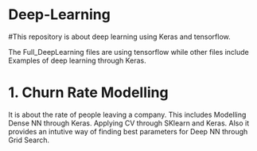# Deep-Learning

#This repository is about deep learning using Keras and tensorflow.

The Full_DeepLearning files are using tensorflow while other files include Examples of deep learning through Keras.

# 1. Churn Rate Modelling
 It is about the rate of people leaving a company. This includes Modelling Dense NN through Keras. Applying CV through SKlearn and Keras.
 Also it provides an intutive way of finding best parameters for Deep NN through Grid Search.
 
